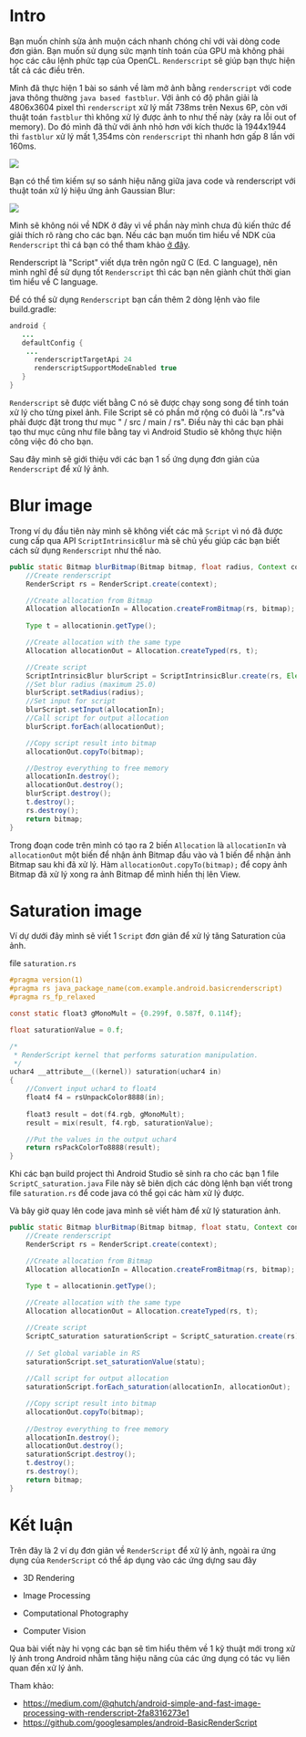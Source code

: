 # Intro
Bạn muốn chỉnh sửa ảnh muộn cách nhanh chóng chỉ với vài dòng code đơn giản. Bạn muốn sử dụng sức mạnh tính toán của GPU mà không phải học các câu lệnh phức tạp của OpenCL. `Renderscript` sẽ giúp bạn thực hiện tất cả các điều trên.

Mình đã thực hiện 1 bài so sánh về làm mở ảnh bằng `renderscript` với code java thông thường `java based fastblur`. Với ảnh có độ phân giải là  4806x3604 pixel thì `renderscript` xử lý mất 738ms trên Nexus 6P,  còn với thuật toán `fastblur` thì không xử lý được ảnh to như thế này (xảy ra lỗi out of memory). Do đó mình đã thử với ảnh nhỏ hơn với kích thước là 1944x1944 thì `fastblur`  xử lý mất 1,354ms còn `renderscript` thì nhanh hơn gấp 8 lần với 160ms.

 ![](https://images.viblo.asia/511de108-6ef5-4dc5-808d-569b1dddcb92.png)
 
 Bạn có thể tìm kiếm sự so sánh hiệu năng giữa java code và renderscript với thuật toán xử lý hiệu ứng ảnh  Gaussian Blur:
 
 ![](https://images.viblo.asia/301415e3-82e1-455e-9ea0-491203ddc451.jpeg)

Mình sẽ không nói về NDK ở đây vì về phần này mình chưa đủ kiến thức để giải thích rõ ràng cho các bạn. Nếu các bạn muốn tìm hiểu về NDK của `Renderscript` thì cá bạn có thể tham khảo [ở đây](https://www.developer.com/ws/android/development-tools/writing-native-android-code-ndk-vs.-renderscript.html).

Renderscript là "Script" viết dựa trên ngôn ngữ C (Ed. C language), nên mình nghĩ để sử dụng tốt `Renderscript` thì các bạn nên giành chút thời gian tìm hiểu về C language.

 Để có thể sử dụng `Renderscript` bạn cần thêm 2 dòng lệnh vào file build.gradle:
 
 ```java
 android {
    ...
    defaultConfig {
     ...
       renderscriptTargetApi 24
       renderscriptSupportModeEnabled true
    }
}
 ```

  `Renderscript` sẽ được viết bằng C nó sẽ được chạy song song để tính toán xử lý cho từng pixel ảnh. File Script sẽ có phần mở rộng có đuôi là ".rs"và phải được đặt trong thư mục " / src / main / rs". Điều này thì các bạn phải tạo thư mục cũng như file bằng tay vì Android Studio sẽ không thực hiện công việc đó cho bạn.
  
  Sau đây mình sẽ giới thiệu với các bạn 1 số ứng dụng đơn giản của  `Renderscript` để xử lý ảnh.
  
#   Blur image

Trong ví dụ đầu tiên này mình sẽ không viết các mã `Script`  vì nó đã được cung cấp qua API `ScriptIntrinsicBlur` mà sẽ chủ yếu giúp các bạn biết cách sử dụng `Renderscript` như thế nào.

```java
public static Bitmap blurBitmap(Bitmap bitmap, float radius, Context context) {
    //Create renderscript
    RenderScript rs = RenderScript.create(context);

    //Create allocation from Bitmap
    Allocation allocationIn = Allocation.createFromBitmap(rs, bitmap);
    
    Type t = allocationin.getType();

    //Create allocation with the same type
    Allocation allocationOut = Allocation.createTyped(rs, t);

    //Create script
    ScriptIntrinsicBlur blurScript = ScriptIntrinsicBlur.create(rs, Element.U8_4(rs));
    //Set blur radius (maximum 25.0)
    blurScript.setRadius(radius);
    //Set input for script
    blurScript.setInput(allocationIn);
    //Call script for output allocation
    blurScript.forEach(allocationOut);

    //Copy script result into bitmap
    allocationOut.copyTo(bitmap);

    //Destroy everything to free memory
    allocationIn.destroy();
    allocationOut.destroy();
    blurScript.destroy();
    t.destroy();
    rs.destroy();
    return bitmap;
}
```

Trong đoạn code trên mình có tạo ra 2 biến `Allocation` là `allocationIn` và `allocationOut` một biến để nhận ảnh Bitmap  đầu vào và 1 biến để nhận ảnh Bitmap sau khi đã xử lý.  Hàm `allocationOut.copyTo(bitmap);` để copy ảnh Bitmap đã xử lý xong ra ảnh Bitmap để mình hiển thị lên View.

# Saturation image

Ví dự dưới đây mình sẽ viết 1 `Script` đơn giản để xử lý tăng Saturation của ảnh.

file `saturation.rs`
```C
#pragma version(1)
#pragma rs java_package_name(com.example.android.basicrenderscript)
#pragma rs_fp_relaxed

const static float3 gMonoMult = {0.299f, 0.587f, 0.114f};

float saturationValue = 0.f;

/*
 * RenderScript kernel that performs saturation manipulation.
 */
uchar4 __attribute__((kernel)) saturation(uchar4 in)
{
    //Convert input uchar4 to float4
    float4 f4 = rsUnpackColor8888(in);
    
    float3 result = dot(f4.rgb, gMonoMult);
    result = mix(result, f4.rgb, saturationValue);

    //Put the values in the output uchar4
    return rsPackColorTo8888(result);
}
```

Khi các bạn build project thì Android Studio sẽ sinh ra cho các bạn 1 file `ScriptC_saturation.java`
File này sẽ biên dịch các dòng lệnh bạn viết trong file `saturation.rs` để code java có thể gọi các hàm xử lý được.

Và bây giờ quay lên code java mình sẽ viết hàm để xử lý staturation ảnh.

```java
public static Bitmap blurBitmap(Bitmap bitmap, float statu, Context context) {
    //Create renderscript
    RenderScript rs = RenderScript.create(context);

    //Create allocation from Bitmap
    Allocation allocationIn = Allocation.createFromBitmap(rs, bitmap);
    
    Type t = allocationin.getType();

    //Create allocation with the same type
    Allocation allocationOut = Allocation.createTyped(rs, t);

    //Create script
    ScriptC_saturation saturationScript = ScriptC_saturation.create(rs);
    
    // Set global variable in RS
    saturationScript.set_saturationValue(statu);
    
    //Call script for output allocation
    saturationScript.forEach_saturation(allocationIn, allocationOut);

    //Copy script result into bitmap
    allocationOut.copyTo(bitmap);
   
    //Destroy everything to free memory
    allocationIn.destroy();
    allocationOut.destroy();
    saturationScript.destroy();
    t.destroy();
    rs.destroy();
    return bitmap;
}
```

#  Kết luận
Trên đây là 2 ví dụ đơn giản về `RenderScript` để xử lý ảnh, ngoài ra ứng dụng của  `RenderScript` có thể áp dụng vào các ứng dựng sau đây

- 3D Rendering

-  Image Processing

-  Computational Photography

-  Computer Vision

Qua bài viết này hi vọng các bạn sẽ tìm hiểu thêm về 1 kỹ thuật mới trong xử lý ảnh trong Android nhằm tăng hiệu năng của các ứng dụng có tác vụ liên quan đến xử lý ảnh. 

Tham khảo:
- https://medium.com/@qhutch/android-simple-and-fast-image-processing-with-renderscript-2fa8316273e1
- https://github.com/googlesamples/android-BasicRenderScript